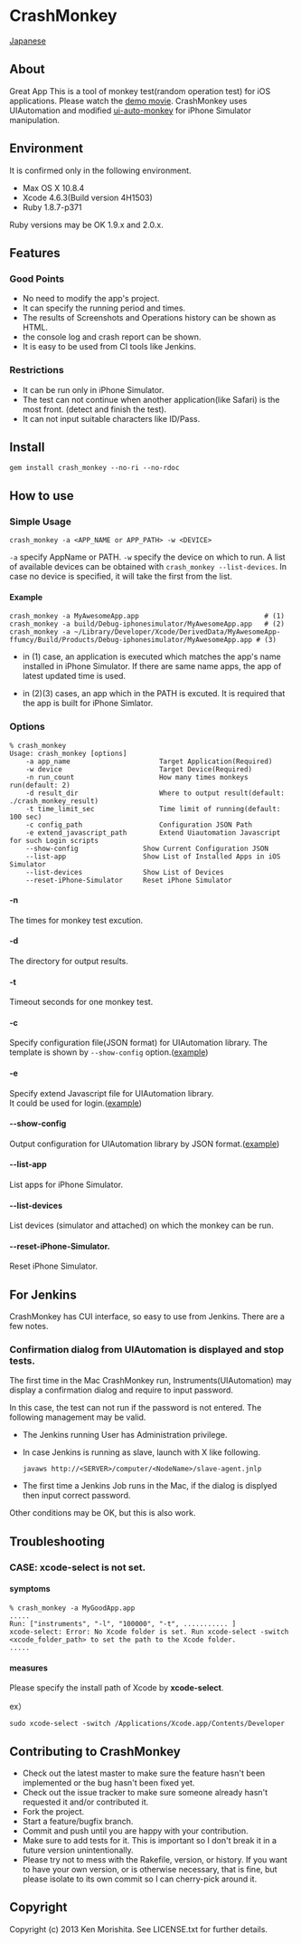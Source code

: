 CrashMonkey
===========
[Japanese](README_jp.md)

About
----
Great App
This is a tool of monkey test(random operation test) for iOS applications.
Please watch the [demo movie](http://youtu.be/y5PZGVbLHtI).
CrashMonkey uses UIAutomation and modified [ui-auto-monkey](https://github.com/jonathanpenn/ui-auto-monkey) for iPhone Simulator manipulation.


Environment
-------

It is confirmed only in the following environment.

* Max OS X 10.8.4
* Xcode 4.6.3(Build version 4H1503)
* Ruby 1.8.7-p371

Ruby versions may be OK 1.9.x and 2.0.x.

Features
---------

### Good Points

* No need to modify the app's project.
* It can specify the running period and times.
* The results of Screenshots and Operations history can be shown as HTML.
* the console log and crash report can be shown.
* It is easy to be used from CI tools like Jenkins.

### Restrictions

* It can be run only in iPhone Simulator.
* The test can not continue when another application(like Safari) is the most front. (detect and finish the test).
* It can not input suitable characters like ID/Pass.


Install
--------

```
gem install crash_monkey --no-ri --no-rdoc
```

How to use
------

### Simple Usage

```
crash_monkey -a <APP_NAME or APP_PATH> -w <DEVICE>
```

`-a` specify AppName or PATH.
`-w` specify the device on which to run. A list of available devices can be obtained with `crash_monkey --list-devices`. In case no device is specified, it will take the first from the list.


#### Example

```
crash_monkey -a MyAwesomeApp.app                               # (1)
crash_monkey -a build/Debug-iphonesimulator/MyAwesomeApp.app   # (2)
crash_monkey -a ~/Library/Developer/Xcode/DerivedData/MyAwesomeApp-ffumcy/Build/Products/Debug-iphonesimulator/MyAwesomeApp.app # (3)
```

* in (1) case, an application is executed which matches the app's name installed in iPhone Simulator. If there are same name apps, the app of latest updated time is used.

* in (2)(3) cases, an app which in the PATH is excuted. It is required that the app is built for iPhone Simlator.
 


### Options

```
% crash_monkey
Usage: crash_monkey [options]
    -a app_name                      Target Application(Required)
    -w device                        Target Device(Required)
    -n run_count                     How many times monkeys run(default: 2)
    -d result_dir                    Where to output result(default: ./crash_monkey_result)
    -t time_limit_sec                Time limit of running(default: 100 sec)
    -c config_path                   Configuration JSON Path
    -e extend_javascript_path        Extend Uiautomation Javascript for such Login scripts
    --show-config                Show Current Configuration JSON
    --list-app                   Show List of Installed Apps in iOS Simulator
    --list-devices               Show List of Devices
    --reset-iPhone-Simulator     Reset iPhone Simulator
```


#### -n
The times for monkey test excution.

#### -d
The directory for output results.

#### -t
Timeout seconds for one monkey test.

#### -c
Specify configuration file(JSON format) for UIAutomation library.
The template is shown by `--show-config` option.([example](https://github.com/mokemokechicken/CrashMonkey/blob/master/example_config.js))

#### -e
Specify extend Javascript file for UIAutomation library.    
It could be used for login.([example](https://gist.github.com/jollychang/8972186))

#### --show-config
Output configuration for UIAutomation library by JSON format.([example](https://github.com/mokemokechicken/CrashMonkey/blob/master/example_config.js))

#### --list-app
List apps for iPhone Simulator.

#### --list-devices
List devices (simulator and attached) on which the monkey can be run.

#### --reset-iPhone-Simulator.
Reset iPhone Simulator.


For Jenkins
--------------

CrashMonkey has CUI interface, so easy to use from Jenkins.
There are a few notes.

### Confirmation dialog from UIAutomation is displayed and stop tests.

The first time in the Mac CrashMonkey run, Instruments(UIAutomation) may display a confirmation dialog and require to input password.

In this case, the test can not run if the password is not entered. The following management may be valid.


* The Jenkins running User has Administration privilege.
* In case Jenkins is running as slave, launch with X like following.

	```
	javaws http://<SERVER>/computer/<NodeName>/slave-agent.jnlp
	```

* The first time a Jenkins Job runs in the Mac, if the dialog is displyed then input correct password.

Other conditions may be OK, but this is also work.


Troubleshooting
-------------------

### CASE: xcode-select is not set.


#### symptoms

```
% crash_monkey -a MyGoodApp.app
.....
Run: ["instruments", "-l", "100000", "-t", ........... ]
xcode-select: Error: No Xcode folder is set. Run xcode-select -switch <xcode_folder_path> to set the path to the Xcode folder.
.....
```

#### measures

Please specify the install path of Xcode by **xcode-select**.

ex）

```
sudo xcode-select -switch /Applications/Xcode.app/Contents/Developer
```



Contributing to CrashMonkey
---------------------
 
* Check out the latest master to make sure the feature hasn't been implemented or the bug hasn't been fixed yet.
* Check out the issue tracker to make sure someone already hasn't requested it and/or contributed it.
* Fork the project.
* Start a feature/bugfix branch.
* Commit and push until you are happy with your contribution.
* Make sure to add tests for it. This is important so I don't break it in a future version unintentionally.
* Please try not to mess with the Rakefile, version, or history. If you want to have your own version, or is otherwise necessary, that is fine, but please isolate to its own commit so I can cherry-pick around it.

Copyright
----------

Copyright (c) 2013 Ken Morishita. See LICENSE.txt for
further details.

